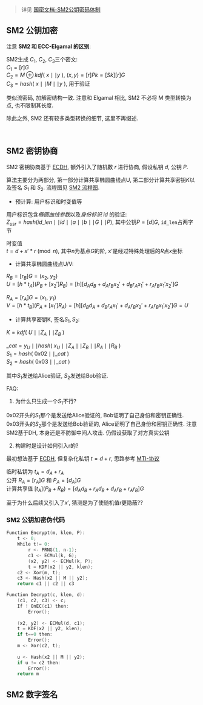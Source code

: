 > 详见 [国密文档-SM2公钥密码体制](../../../paper/crypto/SM2-ecc-zh.pdf)

## SM2 公钥加密

注意 **SM2 和 ECC-Elgamal 的区别**:  

SM2生成 $C_{1}$, $C_{2}$, $C_{3}$三个密文:  
$C_{1}=[r]G$  
$C_{2}=M\oplus kdf(\ x \mid\mid y\ )$, $(x, y)=[r]Pk=[Sk][r]G$  
$C_{3}=hash(\ x\mid\mid M\mid\mid y\ )$, 用于验证

类似流密码, 加解密结构一致. 注意和 Elgamal 相比, SM2 不必将 M 类型转换为点, 也不限制其长度.

除此之外, SM2 还有较多类型转换的细节, 这里不再缀述.

<br>

## SM2 密钥协商


SM2 密钥协商基于 [ECDH](../DiffieHellman-密钥交换.md), 额外引入了随机数 $r$ 进行协商, 假设私钥 $d$, 公钥 $P$.

算法主要分为两部分, 第一部分计算共享椭圆曲线点U, 第二部分计算共享密钥$K$以及签名 $S_{1}$ 和 $S_{2}$.  流程图见 [SM2 流程图](../../../attach/Pasted%20image%2020230501162736.png).

- 预计算: 用户标识和时变值等

用户标识包含*椭圆曲线参数*以及*身份标识 id* 的验证:  
$Z_{usr}=hash(id\_{len} \mid\mid id\mid\mid a\mid\mid b\mid\mid G\mid\mid P)$, 其中公钥$P=[d]G$, `id_len`占两字节

时变值  
$t = d+x'*r \pmod n$, 其中$n$为基点$G$的阶, x'是经过特殊处理后的$R$点$x$坐标

- 计算共享椭圆曲线点U/V:

$R_{B}=[r_{B}]G=(x_{2},\ y_{2})$  
$U=[h*t_{A}](P_{B}+[x_{2}']R_{B})=[h][d_{A}d_{B}+d_{A}r_{B}x_{2}'+d_{B}r_{A}x_{1}'+r_{A}r_{B}x_{1}'x_{2}']G$

$R_{A}=[r_{A}]G=(x_{1},\ y_{1})$  
$V=[h*t_{B}](P_{A}+[x_{1}']R_{A})=[h][d_{B}d_{A}+d_{B}r_{A}x_{1}'+d_{A}r_{B}x_{2}'+r_{A}r_{B}x_{1}'x_{2}']G=U$

- 计算共享密钥K, 签名$S_{1}, S_{2}$:

$K=kdf(\ U\mid\mid Z_{A}\mid\mid Z_{B}\ )$

$\_cat= y_{U}\mid\mid hash(\ x_{U}\mid\mid Z_{A}\mid\mid Z_{B}\mid\mid R_{A}\mid\mid R_{B}\ )$  
$S_{1}=hash(\ 0x02\mid\mid \_cat\ )$  
$S_{2}=hash(\ 0x03\mid\mid \_cat\ )$

其中$S_{1}$发送给Alice验证, $S_{2}$发送给Bob验证.

FAQ:
1. 为什么只生成一个$S_{1}$不行?

0x02开头的$S_{1}$那个是发送给Alice验证的, Bob证明了自己身份和密钥正确性. 0x03开头的$S_{2}$那个是发送给Bob验证的, Alice证明了自己身份和密钥正确性. 注意SM2基于DH, 本身还是不防御中间人攻击. 仍假设获取了对方真实公钥

2. 构建时是设计如何引入r的?

最初想法基于 [ECDH](ECC.md), 但复杂化私钥 $t=d+r$, 思路参考 [MTI-协议](../MTI-协议.md)  

临时私钥为 $t_{A}=d_{A}+r_{A}$  
公开 $R_{A}=[r_{A}]G$ 和 $P_{A}=[d_{A}]G$  
计算共享值 $[t_{A}](P_{B}+R_{B})=[d_{A}d_{B}+r_{A}d_{B}+d_{A}r_{B}+r_{A}r_{B}]G$

至于为什么后续又引入了$x'$, 猜测是为了使随机值r更隐蔽??

### SM2 公钥加密伪代码

```c++
Function Encrypt(m, klen, P):
	t <- 0;
	While t!= 0:
		r <- PRNG(1, n-1);
		c1 <- ECMul(k, G);
		(x2, y2) <- ECMul(k, P);
		t = KDF(x2 || y2, klen);
	c2 <- Xor(m, t);
	c3 <- Hash(x2 || M || y2);
	return c1 || c2 || c3

Function Decrypt(c, klen, d):
	(c1, c2, c3) <- c;
	If ! OnEC(c1) then:
		Error();
	
	(x2, y2) <- ECMul(d, c1);
	t = KDF(x2 || y2, klen);
	if t==0 then:
		Error();
	m <- Xor(c2, t);
	
	u <- Hash(x2 || M || y2);
	if u != c2 then:
		Error():
	return m
```

## SM2 数字签名